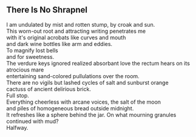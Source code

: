 There Is No Shrapnel
--------------------
I am undulated by mist and rotten stump, by croak and sun.  
This worn-out root and attracting writing penetrates me  
with it's original acrobats like curves and mouth  
and dark wine bottles like arm and eddies.  
To magnify lost bells  
and for sweetness.  
The verdure keys ignored realized absorbant love the rectum hears on its atrocious mare  
entertaining sand-colored pullulations over the room.  
There are no vigils but lashed cycles of salt and sunburst orange  
cactuss of ancient delirious brick.  
Full stop.  
Everything cheerless with arcane voices, the salt of the moon  
and piles of homogeneous bread outside midnight.  
It refreshes like a sphere behind the jar. On what mourning granules continued with mud?  
Halfway.  
